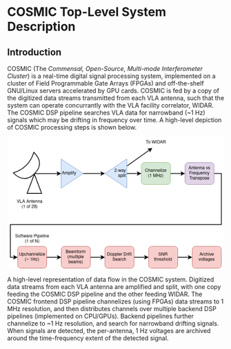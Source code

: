 # COSMIC Top-Level System Description

## Introduction

COSMIC (The _Commensal, Open-Source, Multi-mode Interferometer Cluster_) is a real-time digital signal processing system, implemented on a cluster of Field Programmable Gate Arrays (FPGAs) and off-the-shelf GNU/Linux servers accelerated by GPU cards.
COSMIC is fed by a copy of the digitized data streams transmitted from each VLA antenna, such that the system can operate concurrantly with the VLA facility correlator, WIDAR.
The COSMIC DSP pipeline searches VLA data for narrowband (~1 Hz) signals which may be drifting in frequency over time.
A high-level depiction of COSMIC processing steps is shown below.

![cosmic\_dataflow](./_figures/COSMIC_Dataflow.png)

<figcaption>A high-level representation of data flow in the COSMIC system.
Digitized data streams from each VLA antenna are amplified and split, with one copy feeding the COSMIC DSP pipeline and the other feeding WIDAR.
The COSMIC frontend DSP pipeline channelizes (using FPGAs) data streams to 1 MHz resolution, and then distributes channels over multiple backend DSP pipelines (implemented on CPU/GPUs).
Backend pipelines further channelize to ~1 Hz resolution, and search for narrowband drifting signals.
When signals are detected, the per-antenna, 1 Hz voltages are archived around the time-frequency extent of the detected signal.</figcaption>
